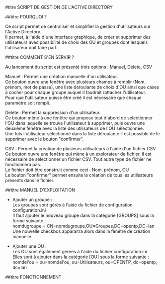 #titre SCRIPT DE GESTION DE L'ACTIVE DIRECTORY

##titre POURQUOI ?

Ce script permet de centraliser et simplifier la gestion d'utilisateurs sur l'Active Directory.  
Il permet, à l'aide d'une interface graphique, de créer et supprimer des utilisateurs avec possibilité de choix des OU et groupes dont lesquels l'utilisateur doit faire parti.  
  
##titre COMMENT S'EN SERVIR ?  
  
Au lancement du script est présenté trois options : Manuel, Delete, CSV  
  
Manuel : Permet une création manuelle d'un utilisateur.  
Ce bouton ouvre une fenêtre avec plusieurs champs à remplir (Nom, prénom, mot de passe), une liste déroulante de choix d'OU ainsi que cases à cocher pour chaque groupe auquel il faudrait rattacher l'utilisateur.  
Pour que l'utilisateur puisse être créé il est nécessaire que chaque paramètre soit rempli.  
  
Delete : Permet la suppression d'un utilisateur.  
Ce bouton mène à une fenêtre qui propose tout d'abord de sélectionner l'OU dans laquelle se trouve l'utilisateur à supprimer, puis ouvre une deuxième fenêtre avec la liste des utilisateurs de l'OU sélectionnée.  
Une fois l'utilisateur sélectionné dans la liste déroulante il est possible de le supprimer avec le bouton "confirmer".  
  
CSV : Permet la création de plusieurs utilisateurs à l'aide d'un fichier CSV.  
Ce bouton ouvre une fenêtre qui mène à un explorateur de fichier, il est nécessaire de sélectionner un fichier CSV. Tout autre type de fichier ne fonctionnera pas.  
Le fichier doit être construit comme ceci : Nom, prénom, OU  
Le bouton "confirmer" permet ensuite la création de tous les utilisateurs présents dans le fichier.  
  
##titre MANUEL D'EXPLOITATION
  
* Ajouter un groupe :  
Les groupes sont gérés à l'aide du fichier de configuration configuration.ini  
Il faut ajouter le nouveau groupe dans la catégorie [GROUPS] sous la forme suivante :  
nomdugroupe = CN=nomdugroupe,OU=Groupes,DC=opentp,DC=lan  
Une nouvelle checkbos apparaitra alors dans la fenêtre de création manuelle.  
  
* Ajouter une OU :  
Les OU sont également gérées à l'aide du fichier configuration.ini  
Elles sont à ajouter dans la catégorie [OU] sous la forme suivante :  
nomdel'ou = ou=nomdel'ou, ou=Utilisateurs, ou=OPENTP, dc=opentp, dc=lan  
  

##titre FONCTIONNEMENT  

